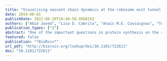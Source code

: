 ```yaml
---
title: "Visualising nascent chain dynamics at the ribosome exit tunnel by cryo-electron microscopy"
date: 2019-08-01
publishDate: 2022-08-20T19:40:50.956825Z
authors: ["Abid Javed", "Lisa D. Cabrita", "Anaïs M.E. Cassaignau", "Tomasz Włodarski", "John Christodoulou", "Elena V. Orlova"]
publication_types: ["2"]
abstract: "One of the important questions in protein synthesis on the ribosome is how the nascent polypeptide chains fold during translation. Addressing this question has strong implications to health and disease. Ribosomes play an essential role in maintaining a healthy cellular proteome by modulating co-translational folding. And folding of the nascent chain (NC) is likely to be initiated within the ribosomal exit tunnel. Here, we report high-resolution cryo-EM structures of stalled ribosome nascent-chain complexes (RNCs) at two biosynthetic translation time-points that examine the role of the ribosome during co-translational folding. Structures of the RNCs reveal that NC is highly dynamic and adopts a range of trajectories within the vestibule of the exit tunnel, affecting positions of the folded immunoglobulin domain outside the ribosome. Local rearrangements of several ribosomal components suggest key sensor checkpoints that monitor co-translational protein folding."
featured: false
publication: "*BioRxiv*"
url_pdf: "http://biorxiv.org/lookup/doi/10.1101/722611"
doi: "10.1101/722611"
---
```


